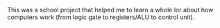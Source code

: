 This was a school project that helped me to learn a whole lor about how computers work (from logic gate to registers/ALU to control unit).
